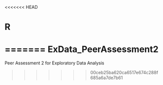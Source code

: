 <<<<<<< HEAD
# R
=======
ExData_PeerAssessment2
======================

Peer Assessment 2 for Exploratory Data Analysis
>>>>>>> 00ceb25ba620ca6517e674c288f685a6a7de7b61
